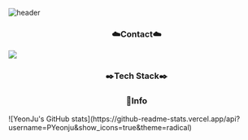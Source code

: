 ![header](https://capsule-render.vercel.app/api?type=venom&section=header&height=300&text=Hello&fontAlignX=50&fontAlignY=45&color=gradient&fontSize=100&fontColor=FFCC99&desc=It's%20PYeonju%20GitHub)

<h3 align="center">☁️Contact☁️</h3>

<img src="https://img.shields.io/badge/G-Mail-색코드?style=for-the-badge&logo=이미지 이름&logoColor=black">

<h3 align="center">✒️Tech Stack✒️</h3>


<h3 align="center">📢Info</h3>
![YeonJu's GitHub stats](https://github-readme-stats.vercel.app/api?username=PYeonju&show_icons=true&theme=radical)
